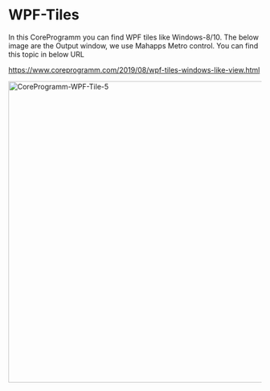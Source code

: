 # WPF-Tiles
In this CoreProgramm you can find WPF tiles like Windows-8/10. The below image are the Output window, we use Mahapps Metro control.
You can find this topic in below URL <br>

https://www.coreprogramm.com/2019/08/wpf-tiles-windows-like-view.html

<img width="598" alt="CoreProgramm-WPF-Tile-5" src="https://user-images.githubusercontent.com/53593343/63179114-0f29af80-c069-11e9-992d-3c3e717c945c.png">
